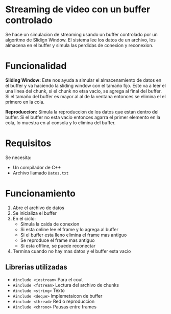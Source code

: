 # Streaming de video con un buffer controlado
Se hace un simulacion de streaming usando un buffer controlado por un algoritmo de Slidign Window. El sistema lee los datos de un archivo, los almacena en el buffer y simula las perdidas de conexion y reconexion.

# Funcionalidad
**Sliding Window:** Este nos ayuda a simular el almacenamiento de datos en el buffer y va haciendo la sliding window con el tamaño fijo. Este va a leer el una linea del chunk, si el chunk no etsa vacio, se agrega al final del buffer. Si el tamaño del buffer es mayor al al de la ventana entonces se elimina el el primero en la cola.

**Reproduccion:** Simula la reproduccion de los datos que estan dentro del buffer. Si el buffer no esta vacio entonces agarra el primer elemento en la cola, lo muestra en al consola y lo elimina del buffer.

# Requisitos
Se necesita:
- Un compilador de C++
- Archivo llamado `Datos.txt`

# Funcionamiento
1. Abre el archivo de datos
2. Se inicializa el buffer
3. En el ciclo:
   - Simula la caida de conexion
   - Si esta online lee el frame y lo agrega al buffer
   - Si el buffer esta lleno elimina el frame mas antiguo
   - Se reproduce el frame mas antiguo
   - Si esta offline, se puede reconectar
4. Termina cuando no hay mas datos y el buffer esta vacio
    
      

## Librerias utilizadas
- `#include <iostream>`           Para el cout
- `#include <fstream>`            Lectura del archivo de chunks
- `#include <string>`             Texto
- `#include <deque>`              Implemetaicon de buffer
- `#include <thread>`             Red o reproduccion
- `#include <chrono>`             Pausas entre frames

